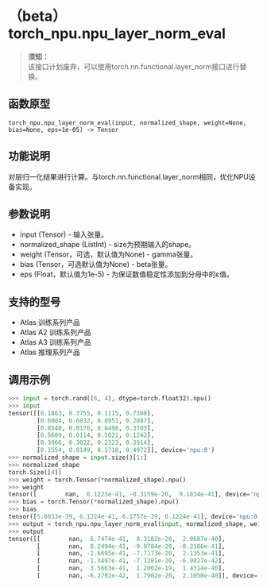 # （beta）torch_npu.npu_layer_norm_eval

>**须知：**<br>
>该接口计划废弃，可以使用torch.nn.functional.layer_norm接口进行替换。

## 函数原型

```
torch_npu.npu_layer_norm_eval(input, normalized_shape, weight=None, bias=None, eps=1e-05) -> Tensor
```

## 功能说明

对层归一化结果进行计算。与torch.nn.functional.layer_norm相同，优化NPU设备实现。

## 参数说明

- input (Tensor) - 输入张量。
- normalized_shape (ListInt) - size为预期输入的shape。
- weight (Tensor，可选，默认值为None) - gamma张量。
- bias (Tensor，可选默认值为None) - beta张量。
- eps (Float，默认值为1e-5) - 为保证数值稳定性添加到分母中的ε值。

## 支持的型号

- <term>Atlas 训练系列产品</term>
- <term>Atlas A2 训练系列产品</term>
- <term>Atlas A3 训练系列产品</term>
- <term>Atlas 推理系列产品</term>

## 调用示例

```python
>>> input = torch.rand((6, 4), dtype=torch.float32).npu()
>>> input
tensor([[0.1863, 0.3755, 0.1115, 0.7308],
        [0.6004, 0.6832, 0.8951, 0.2087],
        [0.8548, 0.0176, 0.8498, 0.3703],
        [0.5609, 0.0114, 0.5021, 0.1242],
        [0.3966, 0.3022, 0.2323, 0.3914],
        [0.1554, 0.0149, 0.1718, 0.4972]], device='npu:0')
>>> normalized_shape = input.size()[1:]
>>> normalized_shape
torch.Size([4])
>>> weight = torch.Tensor(*normalized_shape).npu()
>>> weight
tensor([        nan,  6.1223e-41, -8.3159e-20,  9.1834e-41], device='npu:0')
>>> bias = torch.Tensor(*normalized_shape).npu()
>>> bias
tensor([5.6033e-39, 6.1224e-41, 6.1757e-39, 6.1224e-41], device='npu:0')
>>> output = torch_npu.npu_layer_norm_eval(input, normalized_shape, weight, bias, 1e-5)
>>> output
tensor([[        nan,  6.7474e-41,  8.3182e-20,  2.0687e-40],
        [        nan,  8.2494e-41, -9.9784e-20, -8.2186e-41],
        [        nan, -2.6695e-41, -7.7173e-20,  2.1353e-41],
        [        nan, -1.3497e-41, -7.1281e-20, -6.9827e-42],
        [        nan,  3.5663e-41,  1.2002e-19,  1.4314e-40],
        [        nan, -6.2792e-42,  1.7902e-20,  2.1050e-40]], device='npu:0')
```

